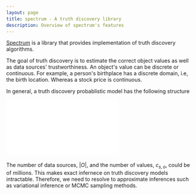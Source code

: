 ```yaml
---
layout: page
title: spectrum - A truth discovery library
description: Overview of spectrum's features
---
```


[Spectrum](https://github.com/totucuong/spectrum) is a library that provides implementation of truth discovery algorithms.

The goal of truth discovery is to estimate the correct object values as well as data sources' trustworthiness. An object's value can be discrete or continuous. For example, a person's birthplace has a discrete domain, i.e, the birth location. Whereas a stock price is continuous. 

In general, a truth discovery probablistic model has the following structure

![Probalistic graphical model of truth discovery](/assets/gfx/pgm_truthfinding.pdf)

The number of data sources, $|O|$, and the number of values, $c_{s,o}$, could be of millions. This makes exact infernece on truth discovery models intractable. Therefore, we need to resolve to approximate inferences such as variational inference or MCMC sampling methods.